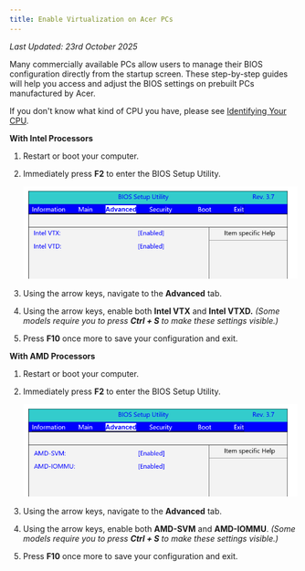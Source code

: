 ```yaml
---
title: Enable Virtualization on Acer PCs
---
```


_Last Updated: 23rd October 2025_

Many commercially available PCs allow users to manage their BIOS configuration directly from the startup screen. These
step-by-step guides will help you access and adjust the BIOS settings on prebuilt PCs manufactured by Acer.

If you don't know what kind of CPU you have, please see
[Identifying Your CPU](/docs/guides/your-pc/identifying-your-cpu).

**With Intel Processors**

1. Restart or boot your computer.
2. Immediately press **F2** to enter the BIOS Setup Utility.

   ![Screenshot of BIOS](../../../../content/images/guides/your-pc/enable-virtualization-by-motherboard-acer-1.png)

3. Using the arrow keys, navigate to the **Advanced** tab.
4. Using the arrow keys, enable both **Intel VTX** and **Intel VTXD.** _(Some models require you to press **Ctrl + S**
   to make these settings visible.)_
5. Press **F10** once more to save your configuration and exit.

**With AMD Processors**

1. Restart or boot your computer.
2. Immediately press **F2** to enter the BIOS Setup Utility.

   ![Screenshot of BIOS](../../../../content/images/guides/your-pc/enable-virtualization-by-motherboard-acer-2.png)

3. Using the arrow keys, navigate to the **Advanced** tab.
4. Using the arrow keys, enable both **AMD-SVM** and **AMD-IOMMU**. _(Some models require you to press **Ctrl + S** to
   make these settings visible.)_
5. Press **F10** once more to save your configuration and exit.
